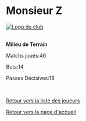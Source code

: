<html>
  <head>
    <meta charset="UTF-8" />
    <title>Monsieur_Z</title>
  </head>
  <body>
    <h1>Monsieur Z</h1>
      <a href="http://www.hostingpics.net/viewer.php?id=491514scapulaireicone.png"><img src="http://img4.hostingpics.net/thumbs/mini_491514scapulaireicone.png" alt="Logo du club" /></a></br></br>
      <p><strong>Milieu de Terrain</strong></p>
      		  <p>Matchs joués:46</p>
		  <p>Buts:14</p>
		  <p>Passes Décisives:16</p>
		  </br>
		<p><a href="https://github.com/Nephelim33/Scapulaire_Website-TestToLearn-/blob/master/Our%20players.md">Retour vers la liste des joueurs</a></p>
		<p><a href="https://github.com/Nephelim33/Scapulaire_Website-TestToLearn-/blob/master/First_Page.md">Retour vers la page d'accueil</a></p>
	</body>
</html>
